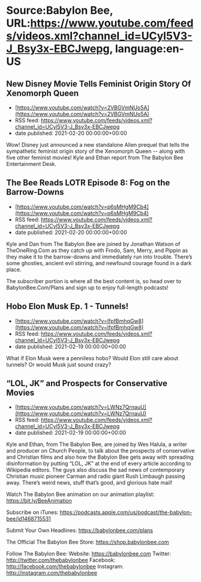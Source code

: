 # Source:Babylon Bee, URL:https://www.youtube.com/feeds/videos.xml?channel_id=UCyl5V3-J_Bsy3x-EBCJwepg, language:en-US

## New Disney Movie Tells Feminist Origin Story Of Xenomorph Queen
 - [https://www.youtube.com/watch?v=2VBGVmNUo5A](https://www.youtube.com/watch?v=2VBGVmNUo5A)
 - RSS feed: https://www.youtube.com/feeds/videos.xml?channel_id=UCyl5V3-J_Bsy3x-EBCJwepg
 - date published: 2021-02-20 00:00:00+00:00

Wow! Disney just announced a new standalone Alien prequel that tells the sympathetic feminist origin story of the Xenomorph Queen -- along with five other feminist movies! Kyle and Ethan report from The Babylon Bee Entertainment Desk.

## The Bee Reads LOTR Episode 8: Fog on the Barrow-Downs
 - [https://www.youtube.com/watch?v=p6sMHgM9Cb4](https://www.youtube.com/watch?v=p6sMHgM9Cb4)
 - RSS feed: https://www.youtube.com/feeds/videos.xml?channel_id=UCyl5V3-J_Bsy3x-EBCJwepg
 - date published: 2021-02-20 00:00:00+00:00

Kyle and Dan from The Babylon Bee are joined by Jonathan Watson of TheOneRing.Com as they catch up with Frodo, Sam, Merry, and Pippin as they make it to the barrow-downs and immediately run into trouble. There’s some ghosties, ancient evil stirring, and newfound courage found in a dark place. 

The subscriber portion is where all the best content is, so head over to BabylonBee.Com/Plans and sign up to enjoy full-length podcasts!

## Hobo Elon Musk Ep. 1 - Tunnels!
 - [https://www.youtube.com/watch?v=IfpfBmhqGw8](https://www.youtube.com/watch?v=IfpfBmhqGw8)
 - RSS feed: https://www.youtube.com/feeds/videos.xml?channel_id=UCyl5V3-J_Bsy3x-EBCJwepg
 - date published: 2021-02-19 00:00:00+00:00

What if Elon Musk were a penniless hobo? Would Elon still care about tunnels? Or would Musk just sound crazy?

## “LOL, JK” and Prospects for Conservative Movies
 - [https://www.youtube.com/watch?v=LWNz7QrnauU](https://www.youtube.com/watch?v=LWNz7QrnauU)
 - RSS feed: https://www.youtube.com/feeds/videos.xml?channel_id=UCyl5V3-J_Bsy3x-EBCJwepg
 - date published: 2021-02-19 00:00:00+00:00

Kyle and Ethan, from The Babylon Bee, are joined by Wes Halula, a writer and producer on Church People, to talk about the prospects of conservative and Christian films and also how the Babylon Bee gets away with spreading disinformation by putting “LOL, JK” at the end of every article according to Wikipedia editors. The guys also discuss the sad news of contemporary Christian music pioneer Carman and radio giant Rush Limbaugh passing away. There’s weird news, stuff that’s good, and glorious hate mail!

Watch The Babylon Bee animation on our animation playlist: https://bit.ly/BeeAnimation  

Subscribe on iTunes: https://podcasts.apple.com/us/podcast/the-babylon-bee/id1468715531

Submit Your Own Headlines: https://babylonbee.com/plans

The Official The Babylon Bee Store: https://shop.babylonbee.com

Follow The Babylon Bee:
Website: https://babylonbee.com
Twitter: http://twitter.com/thebabylonbee
Facebook: http://facebook.com/thebabylonbee
Instagram: http://instagram.com/thebabylonbee

